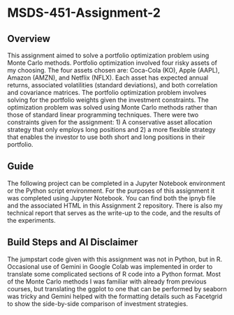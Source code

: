 # MSDS-451-Assignment-2

## Overview
This assignment aimed to solve a portfolio optimization problem using Monte Carlo methods. Portfolio optimization involved four risky assets of my choosing. The four assets chosen are: Coca-Cola (KO), Apple (AAPL), Amazon (AMZN), and Netflix (NFLX). Each asset has expected annual returns, associated volatilities (standard deviations), and both correlation and covariance matrices. The portfolio optimization problem involves solving for the portfolio weights given the investment constraints. The optimization problem was solved using Monte Carlo methods rather than those of standard linear programming techniques. There were two constraints given for the assignment: 1) A conservative asset allocation strategy that only employs long positions and 2) a more flexible strategy that enables the investor to use both short and long positions in their portfolio. 

## Guide
The following project can be completed in a Jupyter Notebook environment or the Python script environment. For the purposes of this assignment it was completed using Jupyter Notebook. You can find both the ipnyb file and the associated HTML in this Assignment 2 repository. There is also my technical report that serves as the write-up to the code, and the results of the experiments. 

## Build Steps and AI Disclaimer
The jumpstart code given with this assignment was not in Python, but in R. Occasional use of Gemini in Google Colab was implemented in order to translate some complicated sections of R code into a Python format. Most of the Monte Carlo methods I was familiar with already from previous courses, but translating the ggplot to one that can be performed by seaborn was tricky and Gemini helped with the formatting details such as Facetgrid to show the side-by-side comparison of investment strategies. 

